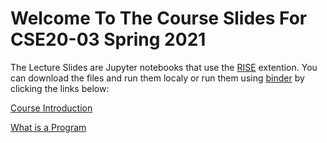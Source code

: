 # Welcome To The Course Slides For CSE20-03 Spring 2021

The Lecture Slides are Jupyter notebooks that use the 
[RISE](https://github.com/damianavila/RISE) extention. You can download the
files and run them localy or run them using [binder](mybinder.org) by clicking
the links below:

[Course Introduction](https://mybinder.org/v2/gh/ryanhausen/cse20-binder-env/master?urlpath=git-pull%3Frepo%3Dhttps%253A%252F%252Fgithub.com%252Fryanhausen%252Fcse-20-spring-2021%26urlpath%3Dtree%252Fcse-20-spring-2021%252FCSE20_Course-Introduction.ipynb%26branch%3Dmain)

[What is a Program](https://mybinder.org/v2/gh/ryanhausen/cse20-binder-env/master?urlpath=git-pull%3Frepo%3Dhttps%253A%252F%252Fgithub.com%252Fryanhausen%252Fcse-20-spring-2021%26urlpath%3Dtree%252Fcse-20-spring-2021%252FCSE20_What-is-a-Program.ipynb%26branch%3Dmain)




